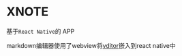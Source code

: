 # XNOTE

基于`React Native`的 APP

markdown编辑器使用了webview将[vditor](https://github.com/Vanessa219/vditor)嵌入到react native中
